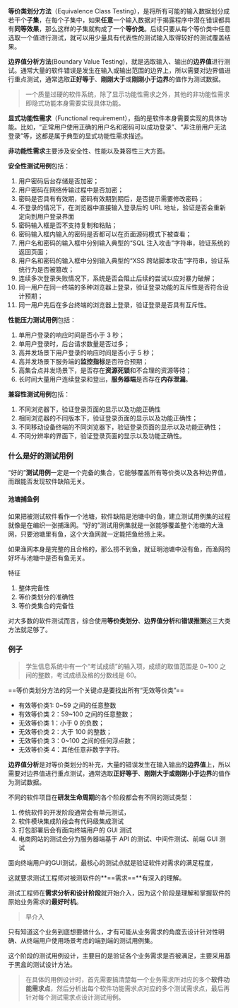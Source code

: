 **等价类划分方法**（Equivalence Class Testing），是将所有可能的输入数据划分成若干个**子集**，在每个子集中，如果**任意**一个输入数据对于揭露程序中潜在错误都具有**同等效果**，那么这样的子集就构成了一个**等价类**。后续只要从每个等价类中任意选取一个值进行测试，就可以用少量具有代表性的测试输入取得较好的测试覆盖结果。



**边界值分析方法**(Boundary Value Testing)，就是选取输入、输出的**边界值**进行测试。通常大量的软件错误是发生在输入或输出范围的边界上，所以需要对边界值进行重点测试，通常选取**正好等于**、**刚刚大于**或**刚刚小于边界**的值作为测试数据。



> 一个质量过硬的软件系统，除了显示功能性需求之外，其他的非功能性需求即隐式功能本身需要实现具体功能。



**显式功能性需求**（Functional requirement），指的是软件本身需要实现的具体功能。比如，“正常用户使用正确的用户名和密码可以成功登录”、“非注册用户无法登录”等，这都是属于典型的显式功能性需求描述。



**非功能性需求**主要涉及安全性、性能以及兼容性三大方面。



**安全性测试用例**包括：

1. 用户密码后台存储是否加密；
2. 用户密码在网络传输过程中是否加密；
3. 密码是否具有有效期，密码有效期到期后，是否提示需要修改密码；
4. 不登录的情况下，在浏览器中直接输入登录后的 URL 地址，验证是否会重新定向到用户登录界面
5. 密码输入框是否不支持复制和粘贴；
6. 密码输入框内输入的密码是否都可以在页面源码模式下被查看；
7. 用户名和密码的输入框中分别输入典型的“SQL 注入攻击”字符串，验证系统的返回页面；
8. 用户名和密码的输入框中分别输入典型的“XSS 跨站脚本攻击”字符串，验证系统行为是否被篡改；
9. 连续多次登录失败情况下，系统是否会阻止后续的尝试以应对暴力破解；
10. 同一用户在同一终端的多种浏览器上登录，验证登录功能的互斥性是否符合设计预期；
11. 同一用户先后在多台终端的浏览器上登录，验证登录是否具有互斥性。



**性能压力测试用例**包括：

1. 单用户登录的响应时间是否小于 3 秒；
2. 单用户登录时，后台请求数量是否过多；
3. 高并发场景下用户登录的响应时间是否小于 5 秒；
4. 高并发场景下服务端的**监控指标**是否符合预期；
5. 高集合点并发场景下，是否存在**资源死锁**和不合理的资源等待；
6. 长时间大量用户连续登录和登出，**服务器端**是否存在**内存泄漏**。



**兼容性测试用例**包括：

1. 不同浏览器下，验证登录页面的显示以及功能正确性
2. 相同浏览器的不同版本下，验证登录页面的显示以及功能正确性；
3. 不同移动设备终端的不同浏览器下，验证登录页面的显示以及功能正确性；
4. 不同分辨率的界面下，验证登录页面的显示以及功能正确性。



### 什么是好的测试用例

“好的”**测试用例**一定是一个完备的集合，它能够覆盖所有等价类以及各种边界值，而跟能否发现软件缺陷无关。



#### 池塘捕鱼例

如果把被测试软件看作一个池塘，软件缺陷是池塘中的鱼，建立测试用例集的过程就像是在编织一张捕渔网。“好的”测试用例集就是一张能够覆盖整个池塘的大渔网，只要池塘里有鱼，这个大渔网就一定能把鱼给捞上来。

如果渔网本身是完整的且合格的，那么捞不到鱼，就证明池塘中没有鱼，而渔网的好坏与池塘中是否有鱼无关。



特征

1. 整体完备性
2. 等价类划分的准确性
3. 等价类集合的完备性

对大多数的软件测试而言，综合使用**等价类划分**、**边界值分析**和**错误推测**这三大类方法就足够了。





### 例子

> 学生信息系统中有一个“考试成绩”的输入项，成绩的取值范围是 0~100 之间的整数，考试成绩及格的分数线是 60。

==等价类划分方法的另一个关键点是要找出所有“无效等价类”==

* 有效等价类1: 0~59 之间的任意整数
* 有效等价类 2：59~100 之间的任意整数；
* 无效等价类 1：小于 0 的负数；
* 无效等价类 2：大于 100 的整数；
* 无效等价类 3：0~100 之间的任何浮点数；
* 无效等价类 4：其他任意非数字字符。

**边界值分析**是对等价类划分的补充，大量的错误发生在输入输出的**边界值**上，所以需要对边界值进行重点测试，通常选取**正好等于**、**刚刚大于或刚刚小于边界**的值作为测试数据。



不同的软件项目在**研发生命周期**的各个阶段都会有不同的测试类型：

1. 传统软件的开发阶段通常会有单元测试，
2. 软件模块集成阶段会有代码级集成测试
3. 打包部署后会有面向终端用户的 GUI 测试
4. 电商网站的测试会分为服务器端基于 API 的测试、中间件测试、前端 GUI 测试



面向终端用户的GUI测试，最核心的测试点就是验证软件对需求的满足程度，

这就要求测试工程师对被测软件的**==需求==**有深入的理解。

测试工程师在**需求分析和设计阶段**就开始介入，因为这个阶段是理解和掌握软件的原始业务需求的**最好时机**。

> 早介入

只有知道这个业务到底想要做什么，才有可能从业务需求的角度去设计针对性明确、从终端用户使用场景考虑的端到端的测试用例集。

这个阶段的测试用例设计，主要目的是验证各个业务需求是否被满足，主要采用基于黑盒的测试设计方法。

> 在具体的用例设计时，首先需要搞清楚每一个业务需求所对应的多个**软件功能需求点**，然后分析出每个软件功能需求点对应的多个测试需求点，最后再针对每个测试需求点设计测试用例。


